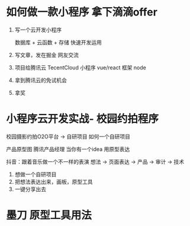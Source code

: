 # 如何做一款小程序   拿下滴滴offer

1. 写一个云开发小程序

   数据库 + 云函数 + 存储  快速开发运用

2. 写文章，发在掘金
   网友交流
3. 项目给腾讯云
   TecentCloud
   小程序  vue/react  框架 node

4. 拿到腾讯云的免试机会

5. 拿奖


#  小程序云开发实战- 校园约拍程序
校园摄影约拍O2O平台 -> 自研项目
 如何一个自研项目 


 产品原型图  腾讯产品经理
 当你有一个idea 用原型表达


 抖音：跟着音乐做一个不一样的表演
 想法 -> 页面表达 -> 产品 -> 审计 ->  技术
   1. 想做一个自研项目
   2. 把想法表达出来，画板，原型工具
   3. 一键分享出去


#  墨刀 原型工具用法